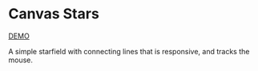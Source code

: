 # Canvas Stars

[DEMO](http://canvas-stars.surge.sh/)

A simple starfield with connecting lines that is responsive, and tracks the mouse.
